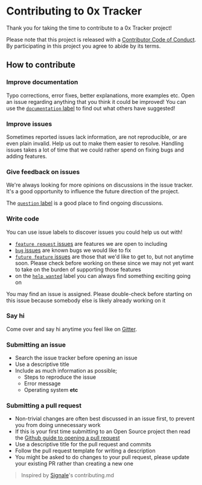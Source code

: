 # Contributing to 0x Tracker

Thank you for taking the time to contribute to a 0x Tracker project!

Please note that this project is released with a [Contributor Code of Conduct](CODE_OF_CONDUCT.md). By participating in this project you agree to abide by its terms.

## How to contribute

### Improve documentation

Typo corrections, error fixes, better explanations, more examples etc. Open an issue regarding anything that you think it could be improved! You can use the [`documentation` label](https://github.com/0xTracker/0x-event-extractor/labels/%F0%9F%93%9D%20Documentation) to find out what others have suggested!

### Improve issues

Sometimes reported issues lack information, are not reproducible, or are even plain invalid. Help us out to make them easier to resolve. Handling issues takes a lot of time that we could rather spend on fixing bugs and adding features.

### Give feedback on issues

We're always looking for more opinions on discussions in the issue tracker. It's a good opportunity to influence the future direction of the project.

The [`question` label](https://github.com/0xTracker/0x-event-extractor/labels/%E2%9D%93%20Question) is a good place to find ongoing discussions.

### Write code

You can use issue labels to discover issues you could help us out with!

- [`feature request` issues](https://github.com/0xTracker/0x-event-extractor/labels/%F0%9F%91%B7%E2%80%8D%E2%99%82%EF%B8%8F%20Feature%20Request) are features we are open to including
- [`bug` issues](https://github.com/0xTracker/0x-event-extractor/labels/%F0%9F%90%9B%20Bug%20Fix) are known bugs we would like to fix
- [`future feature` issues](https://github.com/0xTracker/0x-event-extractor/labels/%F0%9F%A4%96%20Future%20Feature) are those that we'd like to get to, but not anytime soon. Please check before working on these since we may not yet want to take on the burden of supporting those features
- on the [`help wanted`](https://github.com/0xTracker/0x-event-extractor/labels/%F0%9F%99%8F%20Help%20Wanted) label you can always find something exciting going on

You may find an issue is assigned. Please double-check before starting on this issue because somebody else is likely already working on it

### Say hi

Come over and say hi anytime you feel like on [Gitter](https://gitter.im/0x-tracker/general).

### Submitting an issue

- Search the issue tracker before opening an issue
- Use a descriptive title
- Include as much information as possible;
  - Steps to reproduce the issue
  - Error message
  - Operating system **etc**

### Submitting a pull request

- Non-trivial changes are often best discussed in an issue first, to prevent you from doing unnecessary work
- If this is your first time submitting to an Open Source project then read the [Github guide to opening a pull request](https://opensource.guide/how-to-contribute/#opening-a-pull-request)
- Use a descriptive title for the pull request and commits
- Follow the pull request template for writing a description
- You might be asked to do changes to your pull request, please update your existing PR rather than creating a new one

> Inspired by [Signale](https://github.com/klauscfhq/signale/blob/master/contributing.md)'s contributing.md
